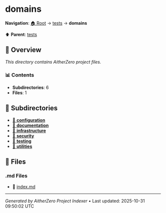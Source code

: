 # domains

**Navigation**: [🏠 Root](../../index.md) → [tests](../index.md) → **domains**

⬆️ **Parent**: [tests](../index.md)

## 📖 Overview

*This directory contains AitherZero project files.*

### 📊 Contents

- **Subdirectories**: 6
- **Files**: 1

## 📁 Subdirectories

- [📂 **configuration**](./configuration/index.md)
- [📂 **documentation**](./documentation/index.md)
- [📂 **infrastructure**](./infrastructure/index.md)
- [📂 **security**](./security/index.md)
- [📂 **testing**](./testing/index.md)
- [📂 **utilities**](./utilities/index.md)

## 📄 Files

### .md Files

- 📝 [index.md](./index.md)

---

*Generated by AitherZero Project Indexer* • Last updated: 2025-10-31 09:50:02 UTC

